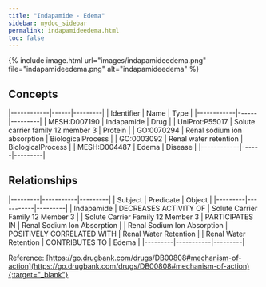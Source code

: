 ```yaml
---
title: "Indapamide - Edema"
sidebar: mydoc_sidebar
permalink: indapamideedema.html
toc: false 
---
```


{% include image.html url="images/indapamideedema.png" file="indapamideedema.png" alt="indapamideedema" %}

## Concepts

|------------|------|---------|
| Identifier | Name | Type    |
|------------|------|---------|
| MESH:D007190 | Indapamide | Drug |
| UniProt:P55017 | Solute carrier family 12 member 3 | Protein |
| GO:0070294 | Renal sodium ion absorption | BiologicalProcess |
| GO:0003092 | Renal water retention | BiologicalProcess |
| MESH:D004487 | Edema | Disease |
|------------|------|---------|

## Relationships

|---------|-----------|---------|
| Subject | Predicate | Object  |
|---------|-----------|---------|
| Indapamide | DECREASES ACTIVITY OF | Solute Carrier Family 12 Member 3 |
| Solute Carrier Family 12 Member 3 | PARTICIPATES IN | Renal Sodium Ion Absorption |
| Renal Sodium Ion Absorption | POSITIVELY CORRELATED WITH | Renal Water Retention |
| Renal Water Retention | CONTRIBUTES TO | Edema |
|---------|-----------|---------|

Reference: [https://go.drugbank.com/drugs/DB00808#mechanism-of-action](https://go.drugbank.com/drugs/DB00808#mechanism-of-action){:target="_blank"}